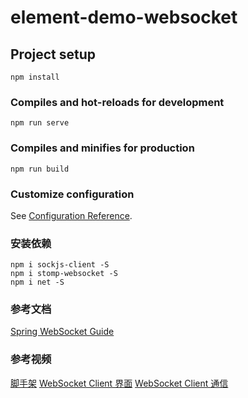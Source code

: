 # element-demo-websocket

## Project setup
```
npm install
```

### Compiles and hot-reloads for development
```
npm run serve
```

### Compiles and minifies for production
```
npm run build
```

### Customize configuration
See [Configuration Reference](https://cli.vuejs.org/config/).


### 安装依赖
```shell
npm i sockjs-client -S
npm i stomp-websocket -S
npm i net -S
```

### 参考文档
[Spring WebSocket Guide](https://spring.io/guides/gs/messaging-stomp-websocket/)

### 参考视频
[脚手架](https://www.bilibili.com/video/BV17m4y1Q7gn?p=2&vd_source=8bd7b24b38e3e12c558d839b352b32f4)
[WebSocket Client 界面](https://www.bilibili.com/video/BV1jy4y1U7UE?p=6&vd_source=8bd7b24b38e3e12c558d839b352b32f4)
[WebSocket Client 通信](https://www.bilibili.com/video/BV1jy4y1U7UE?p=9&spm_id_from=pageDriver&vd_source=8bd7b24b38e3e12c558d839b352b32f4)
